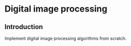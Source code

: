 # Digital image processing
## Introduction
Implement digital image processing algorithms from scratch.